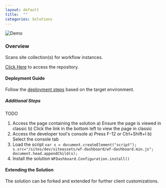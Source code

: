 ```yaml
---
layout: default
title:  ""
categories: Solutions
---
```

![Demo](https://dev.azure.com/gudatta/0b5a858a-1b86-4230-93a6-b7aea3f76bbb/_apis/git/repositories/85a6bc97-99c9-4f69-a952-49c44fb8ce4e/items?path=%2Fdemo.png)

### Overview

Scans site collection(s) for workflow instances.

[Click Here](https://github.com/datta-framework/wf-dashboard) to access the repository.

#### Deployment Guide

Follow the [deployment steps](/jump-start-projects/overview/deployment) based on the target environment.

##### Additional Steps

TODO

1. Access the page containing the solution
   a) Ensure the page is viewed in classic
   b) Click the link in the bottom left to view the page in classic
2. Access the developer tool's console
   a) Press F-12 or Ctrl+Shift+I
   b) Select the console tab
3. Load the script
   `var s = document.createElement("script"); s.src="/sites/dev/siteassets/wf-dashboard/wf-dashboard.min.js"; document.head.appendChild(s);`
4. Install the solution
   `WFDashboard.Configuration.install()`

#### Extending the Solution

The solution can be forked and extended for further client customizations.